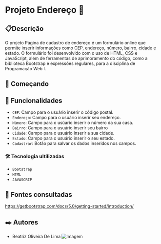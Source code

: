 # Projeto Endereço 📍

## 📋Descrição
O projeto Página de cadastro de endereço é um formulário online que permite inserir informações como CEP, endereço, número, bairro, cidade e estado. O formulário foi desenvolvido com o uso de HTML, CSS e JavaScript, além de ferramentas de aprimoramento do código, como a biblioteca Bootstrap e expressões regulares, para a disciplina de Programação Web I.

## 🚀 Começando

## 🔧 Funcionalidades
- `CEP`: Campo para o usuário inserir o código postal.
- `Endereço`: Campo para o usuário inserir seu endereço.
- `Número`: Campo para o usúario inserir o número da sua casa.
- `Bairro`: Campo para o usuário inserir seu bairro
- `Cidade`: Campo para o usuário inserir a sua cidade.
- `Estado`: Campo para o usuário inserir o seu estado.
- `Cadastrar`: Botão para salvar os dados inseridos nos campos.

### 🛠️ Tecnologia ultilizadas
- `Bootstrap`
- `HTML`
- `JAVASCRIP`

 ## 📄 Fontes consultadas
https://getbootstrap.com/docs/5.0/getting-started/introduction/
 

## ✒️ Autores
* Beatriz Oliveira De Lima
![Imagem](img/imgbia_files)



